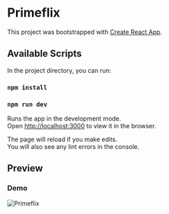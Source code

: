 # Primeflix

This project was bootstrapped with [Create React App](https://github.com/facebook/create-react-app).

## Available Scripts

In the project directory, you can run:

### `npm install`

### `npm run dev`

Runs the app in the development mode.<br />
Open [http://localhost:3000](http://localhost:3000) to view it in the browser.

The page will reload if you make edits.<br />
You will also see any lint errors in the console.

## Preview

### Demo 

![Primeflix](https://user-images.githubusercontent.com/32379195/89138856-511a6280-d513-11ea-80a7-28de7cfefe7c.gif)



